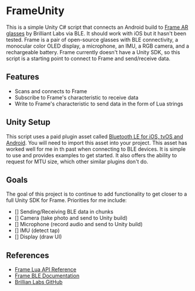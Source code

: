 # FrameUnity
This is a simple Unity C# script that connects an Android build to [Frame AR glasses](https://brilliant.xyz/products/frame) by Brilliant Labs via BLE. It should work with iOS but it hasn't been tested.
Frame is a pair of open-source glasses with BLE connectivity, a monocular color OLED display, a microphone, an IMU, a RGB camera, and a rechargeable battery. 
Frame currently doesn't have a Unity SDK, so this script is a starting point to connect to Frame and send/receive data.

## Features
- Scans and connects to Frame
- Subscribe to Frame's characteristic to receive data
- Write to Frame's characteristic to send data in the form of Lua strings

## Unity Setup
This script uses a paid plugin asset called [Bluetooth LE for iOS, tvOS and Android](https://assetstore.unity.com/packages/tools/network/bluetooth-le-for-ios-tvos-and-android-26661). You will need to import this asset into your project.
This asset has worked well for me in th past when connecting to BLE devices. It is simple to use and provides examples to get started. It also offers the ability to request for MTU size, which other similar plugins don't do.

## Goals
The goal of this project is to continue to add functionality to get closer to a full Unity SDK for Frame. Priorities for me include:
- [] Sending/Receiving BLE data in chunks
- [] Camera (take photo and send to Unity build)
- [] Microphone (record audio and send to Unity build)
- [] IMU (detect tap)
- [] Display (draw UI)

## References
- [Frame Lua API Reference](https://docs.brilliant.xyz/frame/building-apps-lua/)
- [Frame BLE Documentation](https://docs.brilliant.xyz/frame/building-apps-bluetooth-specs/)
- [Brillian Labs GitHub](https://github.com/brilliantlabsAR)